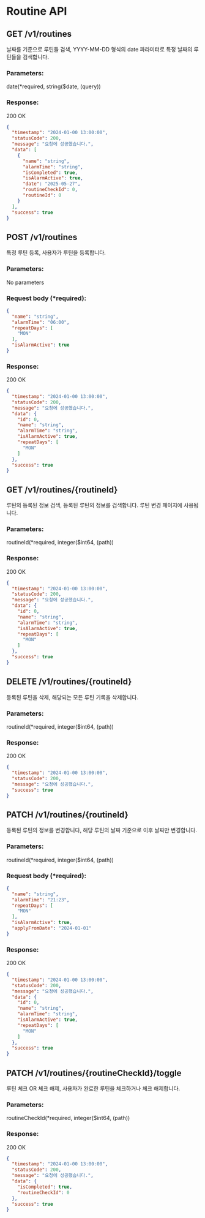 # Routine API

## GET /v1/routines
날짜를 기준으로 루틴들 검색, YYYY-MM-DD 형식의 date 파라미터로 특정 날짜의 루틴들을 검색합니다.

### Parameters: 
date(*required, string($date, (query))

### Response:
200 OK
```json
{
  "timestamp": "2024-01-00 13:00:00",
  "statusCode": 200,
  "message": "요청에 성공했습니다.",
  "data": [
    {
      "name": "string",
      "alarmTime": "string",
      "isCompleted": true,
      "isAlarmActive": true,
      "date": "2025-05-27",
      "routineCheckId": 0,
      "routineId": 0
    }
  ],
  "success": true
}
```

## POST /v1/routines
특정 루틴 등록, 사용자가 루틴을 등록합니다.

### Parameters: 
No parameters

### Request body (*required):
```json
{
  "name": "string",
  "alarmTime": "06:00",
  "repeatDays": [
    "MON"
  ],
  "isAlarmActive": true
}
``` 

### Response:
200 OK
```json
{
  "timestamp": "2024-01-00 13:00:00",
  "statusCode": 200,
  "message": "요청에 성공했습니다.",
  "data": {
    "id": 0,
    "name": "string",
    "alarmTime": "string",
    "isAlarmActive": true,
    "repeatDays": [
      "MON"
    ]
  },
  "success": true
}
```

## GET /v1/routines/{routineId}
루틴의 등록된 정보 검색, 등록된 루틴의 정보를 검색합니다. 루틴 변경 페이지에 사용됩니다.

### Parameters: 
routineId(*required, integer($int64, (path))

### Response:
200 OK
```json
{
  "timestamp": "2024-01-00 13:00:00",
  "statusCode": 200,
  "message": "요청에 성공했습니다.",
  "data": {
    "id": 0,
    "name": "string",
    "alarmTime": "string",
    "isAlarmActive": true,
    "repeatDays": [
      "MON"
    ]
  },
  "success": true
}
```

## DELETE /v1/routines/{routineId}
등록된 루틴을 삭제, 해당되는 모든 루틴 기록을 삭제합니다.

### Parameters: 
routineId(*required, integer($int64, (path))

### Response:
200 OK
```json
{
  "timestamp": "2024-01-00 13:00:00",
  "statusCode": 200,
  "message": "요청에 성공했습니다.",
  "success": true
}
```

## PATCH /v1/routines/{routineId}
등록된 루틴의 정보를 변경합니다, 해당 루틴의 날짜 기준으로 이후 날짜만 변경합니다.

### Parameters: 
routineId(*required, integer($int64, (path))

### Request body (*required):
```json
{
  "name": "string",
  "alarmTime": "21:23",
  "repeatDays": [
    "MON"
  ],
  "isAlarmActive": true,
  "applyFromDate": "2024-01-01"
}
```

### Response:
200 OK
```json
{
  "timestamp": "2024-01-00 13:00:00",
  "statusCode": 200,
  "message": "요청에 성공했습니다.",
  "data": {
    "id": 0,
    "name": "string",
    "alarmTime": "string",
    "isAlarmActive": true,
    "repeatDays": [
      "MON"
    ]
  },
  "success": true
}
```

## PATCH /v1/routines/{routineCheckId}/toggle
루틴 체크 OR 체크 해제, 사용자가 완료한 루틴을 체크하거나 체크 해제합니다.

### Parameters: 
routineCheckId(*required, integer($int64, (path))

### Response:
200 OK
```json
{
  "timestamp": "2024-01-00 13:00:00",
  "statusCode": 200,
  "message": "요청에 성공했습니다.",
  "data": {
    "isCompleted": true,
    "routineCheckId": 0
  },
  "success": true
}
```